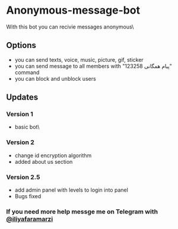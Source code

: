 # Anonymous-message-bot
With this bot you can recivie messages anonymous\
## Options
- you can send texts, voice, music, picture, gif, sticker 
- you can send message to all members with "پیام همگانی 123258" command
- you can block and unblock users

## Updates
### Version 1 
- basic bot\
### Version 2
- change id encryption algorithm
- added about us section
### Version 2.5
- add admin panel with levels to login into panel
- Bugs fixed

### If you need more help messge me on Telegram with [@iliyafaramarzi](https://t.me/iliyaFaramarzi) 
